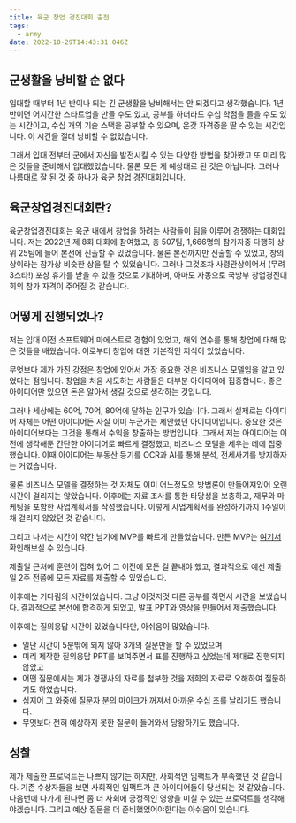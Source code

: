 ```yaml
---
title: 육군 창업 경진대회 출전
tags:
  - army
date: 2022-10-29T14:43:31.046Z
---
```


## 군생활을 낭비할 순 없다

입대할 때부터 1년 반이나 되는 긴 군생활을 낭비해서는 안 되겠다고 생각했습니다. 1년 반이면 어지간한 스타트업을 만들 수도 있고, 공부를 하더라도 수십 학점을 들을 수도 있는 시간이고, 수십 개의 기술 스택을 공부할 수 있으며, 온갖 자격증을 딸 수 있는 시간입니다. 이 시간을 절대 낭비할 수 없었습니다.

그래서 입대 전부터 군에서 자신을 발전시킬 수 있는 다양한 방법을 찾아봤고 또 미리 많은 것들을 준비해서 입대했었습니다. 물론 모든 게 예상대로 된 것은 아닙니다. 그러나 나름대로 잘 된 것 중 하나가 육군 창업 경진대회입니다.

## 육군창업경진대회란?

육군창업경진대회는 육군 내에서 창업을 하려는 사람들이 팀을 이루어 경쟁하는 대회입니다. 저는 2022년 제 8회 대회에 참여했고, 총 507팀, 1,666명의 참가자중 다행히 상위 25팀에 들어 본선에 진출할 수 있었습니다. 물론 본선까지만 진출할 수 있었고, 창의상이라는 참가상 비슷한 상을 탈 수 있었습니다. 그러나 그것조차 사령관상이어서 (무려 3스타!) 포상 휴가를 받을 수 있을 것으로 기대하며, 아마도 자동으로 국방부 창업경진대회의 참가 자격이 주어질 것 같습니다.

## 어떻게 진행되었나?

저는 입대 이전 소프트웨어 마에스트로 경험이 있었고, 해외 연수를 통해 창업에 대해 많은 것들을 배웠습니다. 이로부터 창업에 대한 기본적인 지식이 있었습니다.

무엇보다 제가 가진 강점은 창업에 있어서 가장 중요한 것은 비즈니스 모델임을 알고 있었다는 점입니다. 창업을 처음 시도하는 사람들은 대부분 아이디어에 집중합니다. 좋은 아이디어만 있으면 돈은 알아서 생길 것으로 생각하는 것입니다.

그러나 세상에는 60억, 70억, 80억에 달하는 인구가 있습니다. 그래서 실제로는 아이디어 자체는 어떤 아이디어든 사실 이미 누군가는 제안했던 아이디어입니다. 중요한 것은 아이디어보다는 그것을 통해서 수익을 창출하는 방법입니다. 그래서 저는 아이디어는 이전에 생각해둔 간단한 아이디어로 빠르게 결정했고, 비즈니스 모델을 세우는 데에 집중했습니다. 이때 아이디어는 부동산 등기를 OCR과 AI를 통해 분석, 전세사기를 방지하자는 거였습니다.

물론 비즈니스 모델을 결정하는 것 자체도 이미 어느정도의 방법론이 만들어져있어 오랜 시간이 걸리지는 않았습니다. 이후에는 자료 조사를 통한 타당성을 보충하고, 재무와 마케팅을 포함한 사업계획서를 작성했습니다. 이렇게 사업계획서를 완성하기까지 1주일이 채 걸리지 않았던 것 같습니다.

그리고 나서는 시간이 약간 남기에 MVP를 빠르게 만들었습니다. 만든 MVP는 [여기서](https://verify.server.unknownpgr.com) 확인해보실 수 있습니다.

제출일 근처에 훈련이 잡혀 있어 그 이전에 모든 걸 끝내야 했고, 결과적으로 예선 제출일 2주 전쯤에 모든 자료를 제출할 수 있었습니다.

이후에는 기다림의 시간이었습니다. 그냥 이것저것 다른 공부를 하면서 시간을 보냈습니다. 결과적으로 본선에 합격하게 되었고, 발표 PPT와 영상을 만들어서 제출했습니다.

이후에는 질의응답 시간이 있었습니다만, 아쉬움이 많았습니다.

- 일단 시간이 5분밖에 되지 않아 3개의 질문만을 할 수 있었으며
- 미리 제작한 질의응답 PPT를 보여주면서 표를 진행하고 싶었는데 제대로 진행되지 않았고
- 어떤 질문에서는 제가 경쟁사의 자료를 첨부한 것을 저희의 자료로 오해하여 질문하기도 하였습니다.
- 심지어 그 와중에 질문자 분의 마이크가 꺼져서 아까운 수십 초를 날리기도 했습니다.
- 무엇보다 전혀 예상하지 못한 질문이 들어와서 당황하기도 했습니다.

## 성찰

제가 제출한 프로덕트는 나쁘지 않기는 하지만, 사회적인 임팩트가 부족했던 것 같습니다. 기존 수상자들을 보면 사회적인 임팩트가 큰 아이디어들이 당선되는 것 같았습니다. 다음번에 나가게 된다면 좀 더 사회에 긍정적인 영향을 미칠 수 있는 프로덕트를 생각해야겠습니다. 그리고 예상 질문을 더 준비했었어야한다는 아쉬움이 있습니다.
